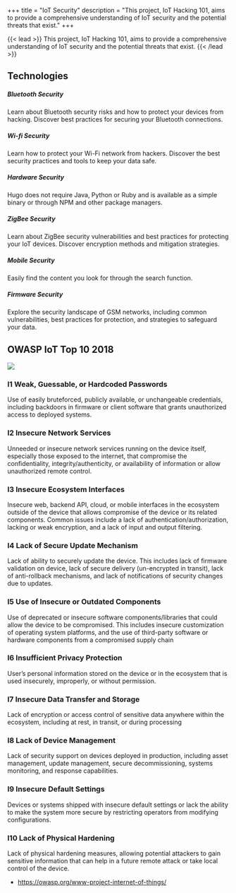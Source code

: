 +++
title = "IoT Security"
description = "This project, IoT Hacking 101, aims to provide a comprehensive understanding of IoT security and the potential threats that exist."
+++

{{< lead >}}
This project, IoT Hacking 101, aims to provide a comprehensive understanding of IoT security and the potential threats that exist.
{{< /lead >}}


## Technologies
<div class="row py-3 mb-5">
	<div class="col-md-4">
		<div class="card flex-row border-0">
			<div class="mt-3">
				<span class="fas fa-tachometer-alt fa-2x text-primary"></span>
			</div>
			<div class="card-body pl-2">
				<h5 class="card-title">
					Bluetooth Security
				</h5>
				<p class="card-text text-muted">
					Learn about Bluetooth security risks and how to protect your devices from hacking. Discover best practices for securing your Bluetooth connections.
				</p>
			</div>
		</div>
	</div>
	<div class="col-md-4">
		<div class="card flex-row border-0">
			<div class="mt-3">
				<span class="fas fa-paint-brush fa-2x text-primary"></span>
			</div>
			<div class="card-body pl-2">
				<h5 class="card-title">
					Wi-fi Security
				</h5>
				<p class="card-text text-muted">
					Learn how to protect your Wi-Fi network from hackers. Discover the best security practices and tools to keep your data safe.
				</p>
			</div>
		</div>
	</div>
	<div class="col-md-4">
		<div class="card flex-row border-0">
			<div class="mt-3">
				<span class="fas fa-project-diagram fa-2x text-primary"></span>
			</div>
			<div class="card-body pl-2">
				<h5 class="card-title">
					Hardware Security
				</h5>
				<p class="card-text text-muted">
					Hugo does not require Java, Python or Ruby and is available as a simple binary or through NPM and other package managers.
				</p>
			</div>
		</div>
	</div>
	<div class="col-md-4">
		<div class="card flex-row border-0">
			<div class="mt-3">
				<span class="fas fa-cogs fa-2x text-primary"></span>
			</div>
			<div class="card-body pl-2">
				<h5 class="card-title">
					ZigBee Security
				</h5>
				<p class="card-text text-muted">
					Learn about ZigBee security vulnerabilities and best practices for protecting your IoT devices. Discover encryption methods and mitigation strategies.
				</p>
			</div>
		</div>
	</div>
	<div class="col-md-4">
		<div class="card flex-row border-0">
			<div class="mt-3">
				<span class="fas fa-search fa-2x text-primary"></span>
			</div>
			<div class="card-body pl-2">
				<h5 class="card-title">
					Mobile Security
				</h5>
				<p class="card-text text-muted">
					Easily find the content you look for through the search function.
				</p>
			</div>
		</div>
	</div>
	<div class="col-md-4">
		<div class="card flex-row border-0">
			<div class="mt-3">
				<span class="fas fa-code fa-2x text-primary"></span>
			</div>
			<div class="card-body pl-2">
				<h5 class="card-title">
					Firmware Security
				</h5>
				<p class="card-text text-muted">
					Explore the security landscape of GSM networks, including common vulnerabilities, best practices for protection, and strategies to safeguard your data.
				</p>
			</div>
		</div>
	</div>

</div>

## OWASP IoT Top 10 2018


<img src="/images/OWASP-IoT-Top-10-2018-final.jpg"></img>


### I1 Weak, Guessable, or Hardcoded Passwords	
Use of easily bruteforced, publicly available, or unchangeable credentials, including backdoors in firmware or client software that grants unauthorized access to deployed systems.
### I2 Insecure Network Services	
Unneeded or insecure network services running on the device itself, especially those exposed to the internet, that compromise the confidentiality, integrity/authenticity, or availability of information or allow unauthorized remote control.
### I3 Insecure Ecosystem Interfaces	
Insecure web, backend API, cloud, or mobile interfaces in the ecosystem outside of the device that allows compromise of the device or its related components. Common issues include a lack of authentication/authorization, lacking or weak encryption, and a lack of input and output filtering.
### I4 Lack of Secure Update Mechanism	
Lack of ability to securely update the device. This includes lack of firmware validation on device, lack of secure delivery (un-encrypted in transit), lack of anti-rollback mechanisms, and lack of notifications of security changes due to updates.
### I5 Use of Insecure or Outdated Components	
Use of deprecated or insecure software components/libraries that could allow the device to be compromised. This includes insecure customization of operating system platforms, and the use of third-party software or hardware components from a compromised supply chain
### I6 Insufficient Privacy Protection	
User’s personal information stored on the device or in the ecosystem that is used insecurely, improperly, or without permission.
### I7 Insecure Data Transfer and Storage	
Lack of encryption or access control of sensitive data anywhere within the ecosystem, including at rest, in transit, or during processing
### I8 Lack of Device Management	
Lack of security support on devices deployed in production, including asset management, update management, secure decommissioning, systems monitoring, and response capabilities.
### I9 Insecure Default Settings	
Devices or systems shipped with insecure default settings or lack the ability to make the system more secure by restricting operators from modifying configurations.
### I10 Lack of Physical Hardening	
Lack of physical hardening measures, allowing potential attackers to gain sensitive information that can help in a future remote attack or take local control of the device.


- https://owasp.org/www-project-internet-of-things/